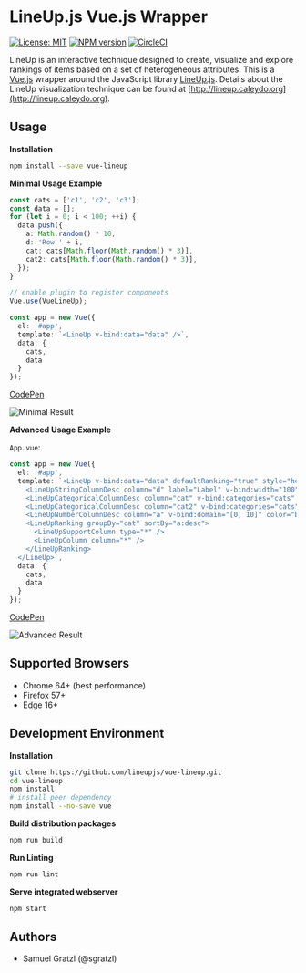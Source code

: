 
LineUp.js Vue.js Wrapper
=========================

[![License: MIT][mit-image]][mit-url] [![NPM version][npm-image]][npm-url]  [![CircleCI][ci-image]][ci-url]

LineUp is an interactive technique designed to create, visualize and explore rankings of items based on a set of heterogeneous attributes.
This is a [Vue.js](https://vuejs.org) wrapper around the JavaScript library [LineUp.js](https://github.com/lineupjs/lineupjs). Details about the LineUp visualization technique can be found at [http://lineup.caleydo.org](http://lineup.caleydo.org).

Usage
-----

**Installation**

```bash
npm install --save vue-lineup
```

**Minimal Usage Example**

```ts
const cats = ['c1', 'c2', 'c3'];
const data = [];
for (let i = 0; i < 100; ++i) {
  data.push({
    a: Math.random() * 10,
    d: 'Row ' + i,
    cat: cats[Math.floor(Math.random() * 3)],
    cat2: cats[Math.floor(Math.random() * 3)],
  });
}

// enable plugin to register components
Vue.use(VueLineUp);

const app = new Vue({
  el: '#app',
  template: `<LineUp v-bind:data="data" />`,
  data: {
    cats,
    data
  }
});
```

[CodePen](https://codepen.io/sgratzl/pen/pKGmvK)

![Minimal Result](https://user-images.githubusercontent.com/4129778/34654173-32180ff8-f3f8-11e7-8469-229fa34a65dc.png)


**Advanced Usage Example**

`App.vue`:
```ts
const app = new Vue({
  el: '#app',
  template: `<LineUp v-bind:data="data" defaultRanking="true" style="height: 800px">
    <LineUpStringColumnDesc column="d" label="Label" v-bind:width="100" />
    <LineUpCategoricalColumnDesc column="cat" v-bind:categories="cats" color="green" />
    <LineUpCategoricalColumnDesc column="cat2" v-bind:categories="cats" color="blue" />
    <LineUpNumberColumnDesc column="a" v-bind:domain="[0, 10]" color="blue" />
    <LineUpRanking groupBy="cat" sortBy="a:desc">
      <LineUpSupportColumn type="*" />
      <LineUpColumn column="*" />
    </LineUpRanking>
  </LineUp>`,
  data: {
    cats,
    data
  }
});
```

[CodePen](https://codepen.io/sgratzl/pen/vrboWB)

![Advanced Result](https://user-images.githubusercontent.com/4129778/34654174-3235f784-f3f8-11e7-9361-44f5fa068bb9.png)


Supported Browsers
------------------

 * Chrome 64+ (best performance)
 * Firefox 57+
 * Edge 16+



Development Environment
-----------------------

**Installation**

```bash
git clone https://github.com/lineupjs/vue-lineup.git
cd vue-lineup
npm install
# install peer dependency
npm install --no-save vue
```

**Build distribution packages**

```bash
npm run build
```

**Run Linting**

```bash
npm run lint
```


**Serve integrated webserver**

```bash
npm start
```


Authors
-------

 * Samuel Gratzl (@sgratzl)

[npm-image]: https://badge.fury.io/js/vue-lineup.svg
[npm-url]: https://npmjs.org/package/vue-lineup
[mit-image]: https://img.shields.io/badge/License-MIT-yellow.svg
[mit-url]: https://opensource.org/licenses/MIT
[ci-image]: https://circleci.com/gh/lineupjs/vue-lineup.svg?style=shield
[ci-url]: https://circleci.com/gh/lineupjs/vue-lineup
